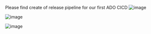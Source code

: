 Please find create of release pipeline for our first ADO CICD 
![image](https://github.com/persevcareers/ADO/assets/148257733/b8d6ba8a-1c8b-4431-8fa7-3e731f45ace7)

![image](https://github.com/persevcareers/ADO/assets/148257733/63bbfd56-c9e1-49b3-bd70-c6e714ead94e)

![image](https://github.com/persevcareers/ADO/assets/148257733/378591d5-2e7f-4f90-aab5-6fb3989802fc)
